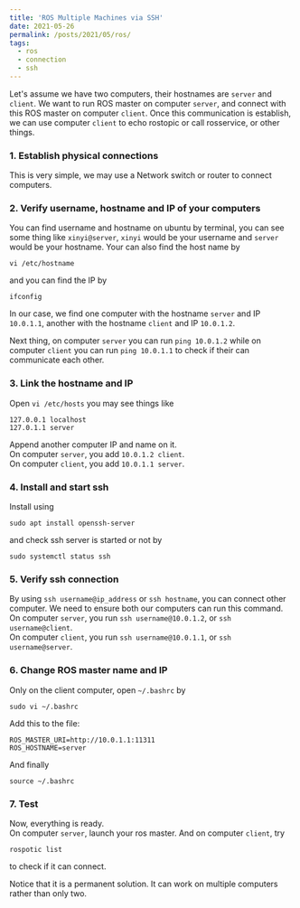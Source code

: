```yaml
---
title: 'ROS Multiple Machines via SSH'
date: 2021-05-26
permalink: /posts/2021/05/ros/
tags:
  - ros
  - connection
  - ssh
---
```


Let's assume we have two computers, their hostnames are `server` and `client`. We want to run ROS master on computer `server`, and connect with this ROS master on computer `client`. Once this communication is establish, we can use computer `client` to echo rostopic or call rosservice, or other things. 

### 1. Establish physical connections

This is very simple, we may use a Network switch or router to connect computers. 

### 2. Verify username, hostname and IP of your computers

You can find username and hostname on ubuntu by terminal, you can see some thing like `xinyi@server`, `xinyi` would be your username and `server` would be your hostname. Your can also find the host name by

```vi /etc/hostname```

and you can find the IP by

```ifconfig```

In our case, we find one computer with the hostname `server` and IP `10.0.1.1`, another with the hostname `client` and IP `10.0.1.2`. 

Next thing, on computer `server` you can run `ping 10.0.1.2` while on computer `client` you can run `ping 10.0.1.1` to check if their can communicate each other. 

### 3. Link the hostname and IP

Open `vi /etc/hosts` you may see things like 

```
127.0.0.1 localhost
127.0.1.1 server
````

Append another computer IP and name on it.       
On computer `server`, you add `10.0.1.2 client`.               
On computer `client`, you add `10.0.1.1 server`.                 

### 4. Install and start ssh

Install using 

```sudo apt install openssh-server```

and check ssh server is started or not by 

```sudo systemctl status ssh```

### 5. Verify ssh connection

By using `ssh username@ip_address` or `ssh hostname`, you can connect other computer. We need to ensure both our computers can run this command.         
On computer `server`, you run `ssh username@10.0.1.2`, or `ssh username@client`.               
On computer `client`, you run `ssh username@10.0.1.1`, or `ssh username@server`.    

### 6. Change ROS master name and IP

Only on the client computer, open `~/.bashrc` by 

```sudo vi ~/.bashrc```

Add this to the file: 

``` 
ROS_MASTER_URI=http://10.0.1.1:11311
ROS_HOSTNAME=server
````
And finally 

```source ~/.bashrc```

### 7. Test

Now, everything is ready.         
On computer `server`, launch your ros master. And on computer `client`, try 

```rospotic list``` 

to check if it can connect. 

Notice that it is a permanent solution. It can work on multiple computers rather than only two. 




